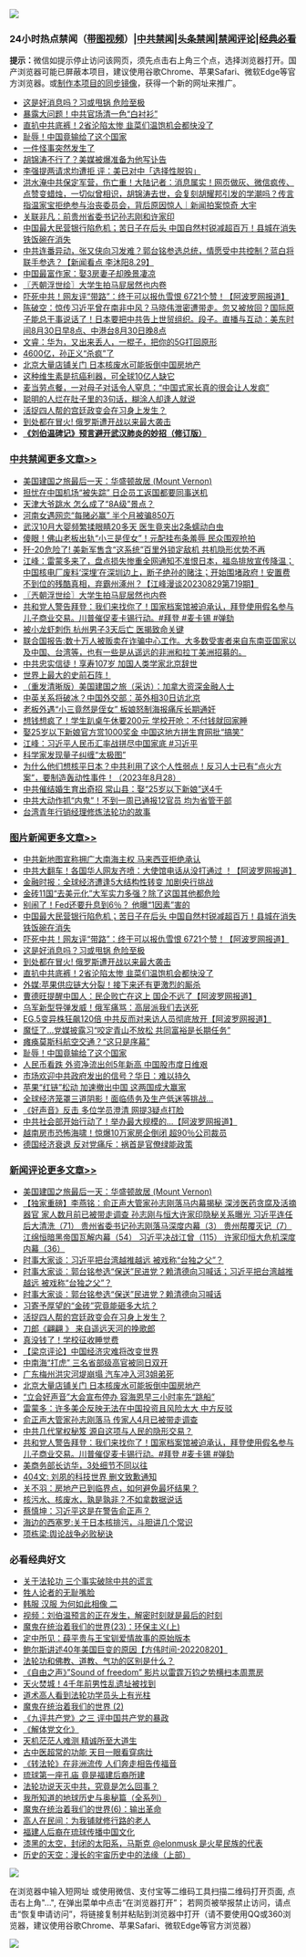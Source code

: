 ![](https://raw.githubusercontent.com/jsvpn/jsproxy/dev/64photo/fqnews-qr.jpg)

<div id="tt">
<h3>24小时热点禁闻（<a href="https://391091.xyz" target="_blank">带图视频</a>）|<a href="#%E4%B8%AD%E5%85%B1%E7%A6%81%E9%97%BB%E6%9B%B4%E5%A4%9A%E6%96%87%E7%AB%A0">中共禁闻</a>|<a href="#%E5%9B%BE%E7%89%87%E6%96%B0%E9%97%BB%E6%9B%B4%E5%A4%9A%E6%96%87%E7%AB%A0">头条禁闻</a>|<a href="#%E6%96%B0%E9%97%BB%E8%AF%84%E8%AE%BA%E6%9B%B4%E5%A4%9A%E6%96%87%E7%AB%A0">禁闻评论|<a href="#%E5%BF%85%E7%9C%8B%E7%BB%8F%E5%85%B8%E5%A5%BD%E6%96%87">经典必看</a></h3>
<div><b>提示：</b>微信如提示停止访问该网页，须先点击右上角三个点，选择浏览器打开。国产浏览器可能已屏蔽本项目，建议使用谷歌Chrome、苹果Safari、微软Edge等官方浏览器。或<a href="%E5%88%B6%E4%BD%9Cgit%E7%A6%81%E9%97%BB%E9%95%9C%E5%83%8F.md">制作本项目的同步镜像</a>，获得一个新的网址来推广。</div>
<ul>

<li><a href="/topimagenews/20230830/1927151.md">这是好消息吗？习或甩锅 危险至极</a></li>
<li><a href="/comments/20230830/1926960.md">暴露大问题！中共官场清一色“白衬衫”</a></li>
<li><a href="/topimagenews/20230830/1927081.md">直扒中共底裤！2省沦陷太惨 韭菜们温饱机会都快没了</a></li>
<li><a href="/topimagenews/20230830/1926947.md">耻辱！中国竟输给了这个国家</a></li>
<li><a href="/lifebaike/20230830/1926942.md">一件怪事突然发生了</a></li>
<li><a href="/baitai/20230830/1927320.md">胡锦涛不行了？美媒被爆准备为他写讣告</a></li>
<li><a href="/baitai/20230830/1927237.md">李强提两请求均遭拒 评：美已对中「选择性脱钩」</a></li>
<li><a href="/sohnews/20230830/1927178.md">洪水淹中共保定军营，伤亡重！大陆记者：消息属实！网页做灰、微信疯传、点赞变蜡烛，一切似曾相识，胡锦涛去世，会复刻胡耀邦引发的学潮吗？传言指温家宝拒绝参与治丧委员会，背后原因惊人｜新闻拍案惊奇 大宇</a></li>
<li><a href="/cnnews/20230830/1926943.md">关联非凡：前贵州省委书记孙志刚和许家印</a></li>
<li><a href="/topimagenews/20230830/1927222.md">中国最大民营银行陷危机；苦日子在后头 中国自然村锐减超百万！县城在消失 铁饭碗在消失</a></li>
<li><a href="/sohnews/20230830/1926999.md">中共连番异动，张又侠向习发难？郭台铭参选总统，情愿受中共控制？蓝白将联手参选？【新闻看点 李沐阳8.29】</a></li>
<li><a href="/cnnews/20230830/1926944.md">中国最富作家：娶3房妻子却晚景凄凉</a></li>
<li><a href="/cbnews/20230830/1927129.md">〖兲朝浮世绘〗大学生拍马屁居然也内卷</a></li>
<li><a href="/topimagenews/20230830/1927221.md">吓死中共！网友评“带路”：终于可以报仇雪恨 6721个赞！【阿波罗网报道】</a></li>
<li><a href="/sohnews/20230830/1927238.md">陈破空：惊传习近平曾在南非中风？马晓伟泄密遭带走。忽又被放回？国际原子能总干事说话了！日本要把中共告上世贸组织。段子。直播与互动：美东时间8月30日早8点、中港台8月30日晚8点</a></li>
<li><a href="/sohnews/20230830/1927244.md">文睿：华为，又出来丢人，一棍子，把你的5G打回原形</a></li>
<li><a href="/cnnews/20230830/1927019.md">4600亿，孙正义“杀疯”了</a></li>
<li><a href="/comments/20230830/1927243.md">北京大量店铺关门 日本核废水可能扳倒中国房地产</a></li>
<li><a href="/baitai/20230830/1927207.md">这种维生素是抗癌利器，可全球10亿人缺它</a></li>
<li><a href="/lifebaike/20230830/1927087.md">麦当劳点餐，一对母子对话令人窒息：“中国式家长真的很会让人发疯”</a></li>
<li><a href="/lifebaike/20230830/1927180.md">聪明的人烂在肚子里的3句话，糊涂人却逢人就说</a></li>
<li><a href="/comments/20230830/1927299.md">活捉四人帮的宫廷政变会在习身上发生？</a></li>
<li><a href="/topimagenews/20230830/1927141.md">到处都在冒火! 俄罗斯遭开战以来最大袭击</a></li>
<li><b><a href="/comments/20200207/1272816.md" target="_blank">《刘伯温碑记》预言避开武汉肺炎的妙招（修订版）</a></b></li>
</ul>
</div>

<div class="catlist">
<h3><a href="/cbnews/" target="_blank">中共禁闻</a><span><a href="/cbnews/" target="_blank" rel="nofollow">更多文章>></a></span></h3>
<ul>
<li><a href="/comments/20230831/1927413.md" target="_blank">美国建国之旅最后一天：华盛顿故居 (Mount Vernon)</a></li>
<li><a href="/cbnews/20230830/1927314.md" target="_blank">担忧在中国机场“被失踪” 日企员工返国都要同事送机</a></li>
<li><a href="/cbnews/20230830/1927223.md" target="_blank">天津大爷跳水 怎么成了“8A级”景点？</a></li>
<li><a href="/cbnews/20230830/1927191.md" target="_blank">河南女遇网恋“每赌必赢” 半个月被骗850万</a></li>
<li><a href="/cbnews/20230830/1927190.md" target="_blank">武汉10月大婴频繁揉眼睛20多天 医生竟夹出2条蠕动白虫</a></li>
<li><a href="/cbnews/20230830/1927189.md" target="_blank">傻眼！佛山老板出轨“小三是侄女”！元配挂布条羞辱 民众围观抢拍</a></li>
<li><a href="/cbnews/20230830/1927172.md" target="_blank">歼-20危险了! 美新军售含“这系统”百里外锁定敌机 共机隐形优势不再</a></li>
<li><a href="/cbnews/20230830/1927150.md" target="_blank">江峰：雷蒙多来了，盘点损失惨重全网通知不准恨日本，福岛排放宣传降温；中国核电厂废料‘深埋’在深圳边上，断子绝孙的赌注；开始围堵政府！安置费不到位的残酷真相，弃霸州涿州？【江峰漫谈20230829第719期】</a></li>
<li><a href="/cbnews/20230830/1927129.md" target="_blank">〖兲朝浮世绘〗大学生拍马屁居然也内卷</a></li>
<li><a href="/comments/20230830/1927121.md" target="_blank">共和党人警告拜登：我们来找你了！国家档案馆被迫承认，拜登使用假名参与儿子商业交易。川普催促麦卡锡行动。#拜登 #麦卡锡 #弹劾</a></li>
<li><a href="/cbnews/20230830/1927098.md" target="_blank">被小龙虾刺伤 杭州男子3天后亡 医揭致命关键</a></li>
<li><a href="/cbnews/20230830/1926923.md" target="_blank">联合国报告:数十万人被贩卖在诈骗中心工作。大多数受害者来自东南亚国家以及中国、台湾等，也有一些是从遥远的非洲和拉丁美洲招募的。</a></li>
<li><a href="/cbnews/20230830/1927003.md" target="_blank">中共忠实信徒！享寿107岁 加国人类学家北京辞世</a></li>
<li><a href="/comments/20230830/1926992.md" target="_blank">世界上最大的史前石阵！</a></li>
<li><a href="/comments/20230830/1926876.md" target="_blank">（重发清晰版）美国建国之旅（采访）：加拿大资深金融人士</a></li>
<li><a href="/cbnews/20230829/1926848.md" target="_blank">中英关系将破冰？中国外交部：英外相30日访北京</a></li>
<li><a href="/cbnews/20230829/1926790.md" target="_blank">老板外遇“小三竟然是侄女” 板娘怒制海报痛斥长期通奸</a></li>
<li><a href="/cbnews/20230829/1926789.md" target="_blank">想钱想疯了！学生趴桌午休要200元 学校开呛：不付钱就回家睡</a></li>
<li><a href="/cbnews/20230829/1926788.md" target="_blank">娶25岁以下新娘官方赏1000奖金 中国这地方拼生育网批“搞笑”</a></li>
<li><a href="/cbnews/20230829/1926764.md" target="_blank">江峰：习近平人民币汇率战拼尽中国家底 #习近平</a></li>
<li><a href="/cbnews/20230829/1926691.md" target="_blank">科学家发现量子纠缠“太极图”</a></li>
<li><a href="/comments/20230829/1926545.md" target="_blank">为什么他们想核平日本？中共利用了这个人性弱点！反习人士已有“点火方案”，要制造轰动性事件！（2023年8月28）</a></li>
<li><a href="/cbnews/20230829/1926708.md" target="_blank">中共催结婚生育出奇招 常山县：娶“25岁以下新娘”送4千</a></li>
<li><a href="/cbnews/20230829/1926700.md" target="_blank">中共大动作抓“内鬼”！不到一周已通报12官员 均为省管干部</a></li>
<li><a href="/cbnews/20230829/1926553.md" target="_blank">台湾青年行销经理修炼法轮功的故事</a></li>

</ul>
</div>
<div class="catlist">
<h3><a href="/topimagenews/" target="_blank">图片新闻</a><span><a href="/topimagenews/" target="_blank" rel="nofollow">更多文章>></a></span></h3>
<ul>
<li><a href="/topimagenews/20230831/1927392.md" target="_blank">中共新地图宣称拥广大南海主权 马来西亚拒绝承认</a></li>
<li><a href="/topimagenews/20230830/1927365.md" target="_blank">中共大翻车！各国华人网友齐喷：大使馆电话从没打通过 ！【阿波罗网报道】</a></li>
<li><a href="/topimagenews/20230830/1927334.md" target="_blank">金融时报：全球经济遭逢5大结构性转变 加剧央行挑战</a></li>
<li><a href="/topimagenews/20230830/1927292.md" target="_blank">金砖11国“去美元化”大军实力多强？除了这国其他都危险</a></li>
<li><a href="/topimagenews/20230830/1927291.md" target="_blank">别闹了！Fed还要升息到6％？ 他曝“1因素”害的</a></li>
<li><a href="/topimagenews/20230830/1927222.md" target="_blank">中国最大民营银行陷危机；苦日子在后头 中国自然村锐减超百万！县城在消失 铁饭碗在消失</a></li>
<li><a href="/topimagenews/20230830/1927221.md" target="_blank">吓死中共！网友评“带路”：终于可以报仇雪恨 6721个赞！【阿波罗网报道】</a></li>
<li><a href="/topimagenews/20230830/1927151.md" target="_blank">这是好消息吗？习或甩锅 危险至极</a></li>
<li><a href="/topimagenews/20230830/1927141.md" target="_blank">到处都在冒火! 俄罗斯遭开战以来最大袭击</a></li>
<li><a href="/topimagenews/20230830/1927081.md" target="_blank">直扒中共底裤！2省沦陷太惨 韭菜们温饱机会都快没了</a></li>
<li><a href="/topimagenews/20230830/1927080.md" target="_blank">外媒:苹果供应链大分裂！接下来还有更激烈的厮杀</a></li>
<li><a href="/topimagenews/20230830/1927079.md" target="_blank">曹德旺提醒中国人：民企败亡在这上 国企不远了【阿波罗网报道】</a></li>
<li><a href="/topimagenews/20230830/1927037.md" target="_blank">乌军新型导弹发威！俄军痛骂：高层派我们去送死</a></li>
<li><a href="/topimagenews/20230830/1927001.md" target="_blank">EG.5变异株狂飙120倍 中共反而对来访人员彻底放开【阿波罗网报道】</a></li>
<li><a href="/topimagenews/20230830/1926969.md" target="_blank">魔怔了…党媒披露习“咬定青山不放松 共同富裕是长期任务”</a></li>
<li><a href="/topimagenews/20230830/1926968.md" target="_blank">瘫痪莫斯科航空交通？“这只是序幕”</a></li>
<li><a href="/topimagenews/20230830/1926947.md" target="_blank">耻辱！中国竟输给了这个国家</a></li>
<li><a href="/topimagenews/20230830/1926930.md" target="_blank">人民币看跌 外资净流出创5年新高 中国股市度日维艰</a></li>
<li><a href="/topimagenews/20230830/1926929.md" target="_blank">市场欢迎中共政府发出的信号？华日：难以持久</a></li>
<li><a href="/topimagenews/20230830/1926885.md" target="_blank">苹果“红链”松动 加速撤出中国 这两国成大赢家</a></li>
<li><a href="/topimagenews/20230830/1926873.md" target="_blank">全球经济笼罩三道阴影！面临债务及生产低迷等挑战&#8230;</a></li>
<li><a href="/topimagenews/20230830/1926856.md" target="_blank">《好声音》反击 多位学员澄清 网提3疑点打脸</a></li>
<li><a href="/topimagenews/20230829/1926837.md" target="_blank">中共社会部开始行动了！举办最大规模的&#8230;【阿波罗网报道】</a></li>
<li><a href="/topimagenews/20230829/1926774.md" target="_blank">越南房市恐怖海啸！惊爆10万家房企倒闭 超90％公司裁员</a></li>
<li><a href="/topimagenews/20230829/1926766.md" target="_blank">德国经济衰退 反对党痛斥：祸首是官僚绿能政策</a></li>

</ul>
</div>
<div class="catlist">
<h3><a href="/comments/" target="_blank">新闻评论</a><span><a href="/comments/" target="_blank" rel="nofollow">更多文章>></a></span></h3>
<ul>
<li><a href="/comments/20230831/1927413.md" target="_blank">美国建国之旅最后一天：华盛顿故居 (Mount Vernon)</a></li>
<li><a href="/comments/20230830/1927363.md" target="_blank">【独家重磅】李燕铭：俞正声大管家孙志刚落马内幕揭秘 深涉医药贪腐及活摘器官 家人数月前已被带走调查 孙志刚与恒大许家印隐秘关系曝光 习近平连任后大清洗（71） 贵州省委书记孙志刚落马深度内幕（3） 贵州帮覆灭记（7） 江绵恒暗黑帝国瓦解内幕（54） 习近平决战江曾（115） 许家印恒大危机深度内幕（36）</a></li>
<li><a href="/comments/20230830/1927359.md" target="_blank">时事大家谈：习近平把台湾越推越远 被戏称“台独之父”？</a></li>
<li><a href="/comments/20230830/1927358.md" target="_blank">时事大家谈：郭台铭参选“保送”民进党？赖清德向习喊话；习近平把台湾越推越远 被戏称“台独之父”？</a></li>
<li><a href="/comments/20230830/1927357.md" target="_blank">时事大家谈：郭台铭参选“保送”民进党？赖清德向习喊话</a></li>
<li><a href="/comments/20230830/1927300.md" target="_blank">习寄予厚望的“金砖”究竟能砸多大坑？</a></li>
<li><a href="/comments/20230830/1927299.md" target="_blank">活捉四人帮的宫廷政变会在习身上发生？</a></li>
<li><a href="/comments/20230830/1927285.md" target="_blank">刀郎《翩翩 》 来自遥远天河的挽歌郎</a></li>
<li><a href="/comments/20230830/1927278.md" target="_blank">真没钱了！学校征收睡觉费</a></li>
<li><a href="/comments/20230830/1927273.md" target="_blank">【梁京评论】中国经济灾难将改变世界</a></li>
<li><a href="/comments/20230830/1927253.md" target="_blank">中南海“打虎” 三名省部级高官被同日双开</a></li>
<li><a href="/comments/20230830/1927252.md" target="_blank">广东梅州洪灾河堤崩塌 汽车冲入河3姐弟死</a></li>
<li><a href="/comments/20230830/1927243.md" target="_blank">北京大量店铺关门 日本核废水可能扳倒中国房地产</a></li>
<li><a href="/comments/20230830/1927242.md" target="_blank">“立会好声音”大会宣布停办 容海恩早三小时率先“跳船”</a></li>
<li><a href="/comments/20230830/1927241.md" target="_blank">雷蒙多：许多美企反映无法在中国投资且风险太大 中方反驳</a></li>
<li><a href="/comments/20230830/1927240.md" target="_blank">俞正声大管家孙志刚落马 传家人4月已被带走调查</a></li>
<li><a href="/comments/20230830/1927143.md" target="_blank">中共几代掌权秘笈 源自这项与人民的隐形交易？</a></li>
<li><a href="/comments/20230830/1927121.md" target="_blank">共和党人警告拜登：我们来找你了！国家档案馆被迫承认，拜登使用假名参与儿子商业交易。川普催促麦卡锡行动。#拜登 #麦卡锡 #弹劾</a></li>
<li><a href="/comments/20230830/1927102.md" target="_blank">美商务部长访华，3处细节不同以往</a></li>
<li><a href="/comments/20230830/1927086.md" target="_blank">404文: 刘夙的科技世界 删文致歉通知</a></li>
<li><a href="/comments/20230830/1927070.md" target="_blank">关不羽：房地产已到临界点，如何避免最坏结果？</a></li>
<li><a href="/comments/20230830/1927069.md" target="_blank">核污水、核废水，孰是孰非？不如拿数据说话</a></li>
<li><a href="/comments/20230830/1927068.md" target="_blank">蔡慎坤：习近平这是在警告俞正声？</a></li>
<li><a href="/comments/20230830/1927042.md" target="_blank">海边的西塞罗:关于日本核排污，斗胆讲几个常识</a></li>
<li><a href="/comments/20230830/1927041.md" target="_blank">项栋梁:舆论战争必败秘诀</a></li>

</ul>
</div>

<div class="catlist">
<h3>必看经典好文</h3>
<ul>
<li><a href="/cbnews/20200703/1354907.md" target="_blank">关于法轮功 三个事实破除中共的谎言</a></li>
<li><a href="/comments/20200606/783250.md" target="_blank">牲人论者的无耻嘴脸</a></li>
<li><a href="/bannedvideo/20220321/1707657.md" target="_blank">韩服 汉服 为何如此相像 二</a></li>
<li><a href="/comments/20200628/1351782.md" target="_blank">视频：刘伯温预言的正在发生，解密时刻就是最后的时刻</a></li>
<li><a href="/ssgc/20180904/993719.md" target="_blank">魔鬼在统治着我们的世界(23)：环保主义(上)</a></li>
<li><a href="/comments/20200616/1345658.md" target="_blank">定中所见：薛平贵与王宝钏爱情故事的原始版本</a></li>
<li><a href="/bannedvideo/20220821/1774387.md" target="_blank">鲍尔斯讲述40年美国巨变的原因【方伟时间-20220820】</a></li>
<li><a href="/comments/20220329/1711172.md" target="_blank">法轮功和佛教、道教、气功的区别是什么？</a></li>
<li><a href="/comments/20230707/1905138.md" target="_blank">《自由之声》”Sound of freedom” 影片以雷霆万钧之势横扫本周票房</a></li>
<li><a href="/ccpdope/20181219/1049286.md" target="_blank">天火焚城！4千年前男性乱遗址被找到</a></li>
<li><a href="/comments/20200227/1284657.md" target="_blank">道术高人看到法轮功学员头上有光柱</a></li>
<li><a href="/topimagenews/20180520/944940.md" target="_blank">魔鬼在统治着我们的世界 (2)</a></li>
<li><a href="/bookonline/20131116/201054.md" target="_blank">《九评共产党》之三 评中国共产党的暴政</a></li>
<li><a href="/bookwiki/20130610/138400.md" target="_blank">《解体党文化》</a></li>
<li><a href="/comments/20210302/1496716.md" target="_blank">天机茫茫人难测 精诚所至大道生</a></li>
<li><a href="/lifebaike/20170523/762432.md" target="_blank">古中医超常的功能 天目一眼看穿病灶</a></li>
<li><a href="/comments/20210509/1542786.md" target="_blank">《转法轮》在非洲流传 人们奔走相告传福音</a></li>
<li><a href="/bannedvideo/20220418/1720873.md" target="_blank">琉球第一座孔庙 竟是福建后裔所建</a></li>
<li><a href="/comments/20210308/1500552.md" target="_blank">法轮功说天灭中共，究竟是怎么回事？</a></li>
<li><a href="/comments/20220601/1740278.md" target="_blank">我所知道的地球历史与奥秘篇（全系列）</a></li>
<li><a href="/topimagenews/20180524/947358.md" target="_blank">魔鬼在统治着我们的世界(6)：输出革命</a></li>
<li><a href="/tculture/20121023/72121.md" target="_blank">高人在民间：为我铺就修行路的老人</a></li>
<li><a href="/bannedvideo/20220509/1730156.md" target="_blank">福建人后裔在琉球传播中国文化</a></li>
<li><a href="/cbnews/20211017/1639766.md" target="_blank">漆黑的太空，封闭的太阳系，马斯克 @elonmusk 是火星民族的代表</a></li>
<li><a href="/tculture/20121025/73065.md" target="_blank">历史的天空：漫长的宇宙历史中的法缘（上部）</a></li>

</ul>
</div>

![](https://raw.githubusercontent.com/jsvpn/jsproxy/dev/64photo/fqnews-qr.jpg)

在浏览器中输入短网址 或使用微信、支付宝等二维码工具扫描二维码打开页面, 点击右上角"...", 在弹出菜单中点击“在浏览器打开”； 若网页被举报禁止访问，请点击“恢复申请访问”，将链接复制并粘贴到浏览器中打开（请不要使用QQ或360浏览器，建议使用谷歌Chrome、苹果Safari、微软Edge等官方浏览器）

![](https://raw.githubusercontent.com/jsvpn/jsproxy/dev/64photo/wx.jpg)